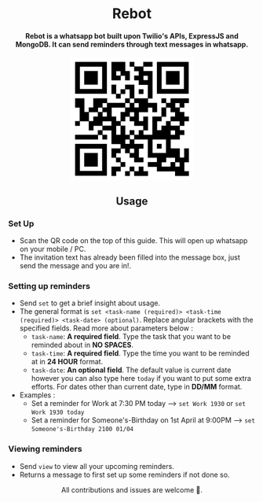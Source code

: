 <h1 align="center">Rebot</h1>

<h4 align="center">Rebot is a whatsapp bot built upon Twilio's APIs, ExpressJS and MongoDB. It can send reminders through text messages in whatsapp.</h4>

<div align="center">
<img src="https://raw.githubusercontent.com/pathakshashank17/Rebot/master/rebot.png?token=APNS3XZX2R75HMU6T26KMGC7GQE44" align="center" width="250px">
</div>

<h2 align="center">Usage</h2>

### Set Up
- Scan the QR code on the top of this guide. This will open up whatsapp on your mobile / PC.
- The invitation text has already been filled into the message box, just send the message and you are in!.

### Setting up reminders
- Send `set` to get a brief insight about usage.
- The general format is `set <task-name (required)> <task-time (required)> <task-date> (optional)`. Replace angular brackets with the specified fields. Read more about parameters below :
  - `task-name`: **A required field**. Type the task that you want to be reminded about in **NO SPACES**.
  - `task-time`: **A required field**. Type the time you want to be reminded at in **24 HOUR** format.
  - `task-date`: **An optional field**. The default value is current date however you can also type here `today` if you want to put some extra efforts. For dates other than current date, type in **DD/MM** format.
- Examples :
  - Set a reminder for Work at 7:30 PM today --> `set Work 1930` or `set Work 1930 today`
  - Set a reminder for Someone's-Birthday on 1st April at 9:00PM --> `set Someone's-Birthday 2100 01/04`

### Viewing reminders
- Send `view` to view all your upcoming reminders.
- Returns a message to first set up some reminders if not done so.

<p align="center">All contributions and issues are welcome 🤗.</p>